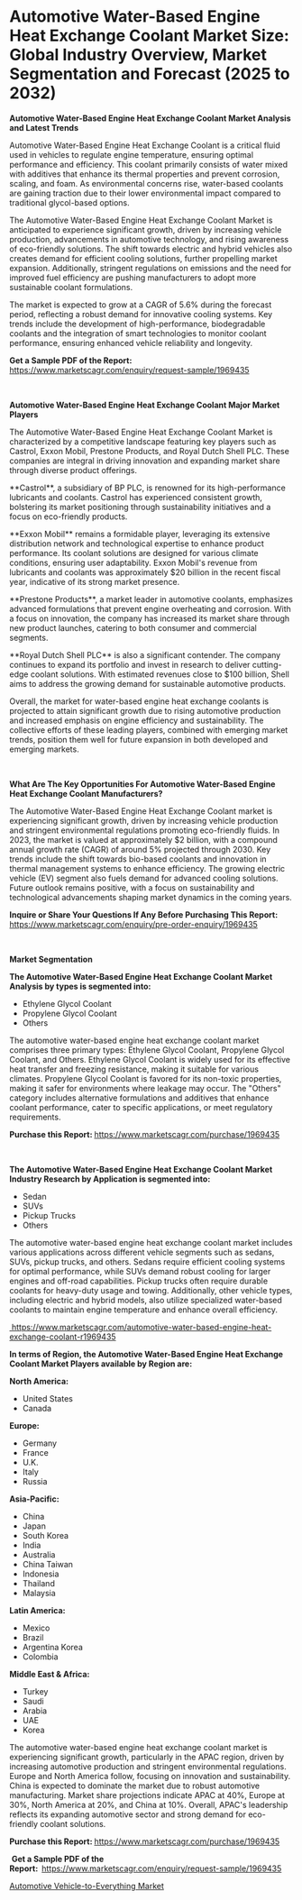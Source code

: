 <p><h1>Automotive Water-Based Engine Heat Exchange Coolant Market Size: Global Industry Overview, Market Segmentation and Forecast (2025 to 2032)</h1></p><p><strong>Automotive Water-Based Engine Heat Exchange Coolant Market Analysis and Latest Trends</strong></p>
<p><p>Automotive Water-Based Engine Heat Exchange Coolant is a critical fluid used in vehicles to regulate engine temperature, ensuring optimal performance and efficiency. This coolant primarily consists of water mixed with additives that enhance its thermal properties and prevent corrosion, scaling, and foam. As environmental concerns rise, water-based coolants are gaining traction due to their lower environmental impact compared to traditional glycol-based options.</p><p>The Automotive Water-Based Engine Heat Exchange Coolant Market is anticipated to experience significant growth, driven by increasing vehicle production, advancements in automotive technology, and rising awareness of eco-friendly solutions. The shift towards electric and hybrid vehicles also creates demand for efficient cooling solutions, further propelling market expansion. Additionally, stringent regulations on emissions and the need for improved fuel efficiency are pushing manufacturers to adopt more sustainable coolant formulations.</p><p>The market is expected to grow at a CAGR of 5.6% during the forecast period, reflecting a robust demand for innovative cooling systems. Key trends include the development of high-performance, biodegradable coolants and the integration of smart technologies to monitor coolant performance, ensuring enhanced vehicle reliability and longevity.</p></p>
<p><strong>Get a Sample PDF of the Report:&nbsp;</strong> <a href="https://www.marketscagr.com/enquiry/request-sample/1969435?utm_campaign=2994&utm_medium=2&utm_source=Github&utm_content=ia&utm_term=31032025&utm_id=automotive-water-based-engine-heat-exchange-coolant">https://www.marketscagr.com/enquiry/request-sample/1969435</a></p>
<p>&nbsp;</p>
<p><strong>Automotive Water-Based Engine Heat Exchange Coolant Major Market Players</strong></p>
<p><p>The Automotive Water-Based Engine Heat Exchange Coolant Market is characterized by a competitive landscape featuring key players such as Castrol, Exxon Mobil, Prestone Products, and Royal Dutch Shell PLC. These companies are integral in driving innovation and expanding market share through diverse product offerings.</p><p>**Castrol**, a subsidiary of BP PLC, is renowned for its high-performance lubricants and coolants. Castrol has experienced consistent growth, bolstering its market positioning through sustainability initiatives and a focus on eco-friendly products. </p><p>**Exxon Mobil** remains a formidable player, leveraging its extensive distribution network and technological expertise to enhance product performance. Its coolant solutions are designed for various climate conditions, ensuring user adaptability. Exxon Mobil's revenue from lubricants and coolants was approximately $20 billion in the recent fiscal year, indicative of its strong market presence.</p><p>**Prestone Products**, a market leader in automotive coolants, emphasizes advanced formulations that prevent engine overheating and corrosion. With a focus on innovation, the company has increased its market share through new product launches, catering to both consumer and commercial segments.</p><p>**Royal Dutch Shell PLC** is also a significant contender. The company continues to expand its portfolio and invest in research to deliver cutting-edge coolant solutions. With estimated revenues close to $100 billion, Shell aims to address the growing demand for sustainable automotive products.</p><p>Overall, the market for water-based engine heat exchange coolants is projected to attain significant growth due to rising automotive production and increased emphasis on engine efficiency and sustainability. The collective efforts of these leading players, combined with emerging market trends, position them well for future expansion in both developed and emerging markets.</p></p>
<p>&nbsp;</p>
<p><strong>What Are The Key Opportunities For Automotive Water-Based Engine Heat Exchange Coolant Manufacturers?</strong></p>
<p><p>The Automotive Water-Based Engine Heat Exchange Coolant market is experiencing significant growth, driven by increasing vehicle production and stringent environmental regulations promoting eco-friendly fluids. In 2023, the market is valued at approximately $2 billion, with a compound annual growth rate (CAGR) of around 5% projected through 2030. Key trends include the shift towards bio-based coolants and innovation in thermal management systems to enhance efficiency. The growing electric vehicle (EV) segment also fuels demand for advanced cooling solutions. Future outlook remains positive, with a focus on sustainability and technological advancements shaping market dynamics in the coming years.</p></p>
<p><strong>Inquire or Share Your Questions If Any Before Purchasing This Report:</strong> <a href="https://www.marketscagr.com/enquiry/pre-order-enquiry/1969435?utm_campaign=2994&utm_medium=2&utm_source=Github&utm_content=ia&utm_term=31032025&utm_id=automotive-water-based-engine-heat-exchange-coolant">https://www.marketscagr.com/enquiry/pre-order-enquiry/1969435</a></p>
<p>&nbsp;</p>
<p><strong>Market Segmentation</strong></p>
<p><strong>The Automotive Water-Based Engine Heat Exchange Coolant Market Analysis by types is segmented into:</strong></p>
<p><ul><li>Ethylene Glycol Coolant</li><li>Propylene Glycol Coolant</li><li>Others</li></ul></p>
<p><p>The automotive water-based engine heat exchange coolant market comprises three primary types: Ethylene Glycol Coolant, Propylene Glycol Coolant, and Others. Ethylene Glycol Coolant is widely used for its effective heat transfer and freezing resistance, making it suitable for various climates. Propylene Glycol Coolant is favored for its non-toxic properties, making it safer for environments where leakage may occur. The "Others" category includes alternative formulations and additives that enhance coolant performance, cater to specific applications, or meet regulatory requirements.</p></p>
<p><strong>Purchase this Report:&nbsp;</strong><a href="https://www.marketscagr.com/purchase/1969435?utm_campaign=2994&utm_medium=2&utm_source=Github&utm_content=ia&utm_term=31032025&utm_id=automotive-water-based-engine-heat-exchange-coolant">https://www.marketscagr.com/purchase/1969435</a></p>
<p>&nbsp;</p>
<p><strong>The Automotive Water-Based Engine Heat Exchange Coolant Market Industry Research by Application is segmented into:</strong></p>
<p><ul><li>Sedan</li><li>SUVs</li><li>Pickup Trucks</li><li>Others</li></ul></p>
<p><p>The automotive water-based engine heat exchange coolant market includes various applications across different vehicle segments such as sedans, SUVs, pickup trucks, and others. Sedans require efficient cooling systems for optimal performance, while SUVs demand robust cooling for larger engines and off-road capabilities. Pickup trucks often require durable coolants for heavy-duty usage and towing. Additionally, other vehicle types, including electric and hybrid models, also utilize specialized water-based coolants to maintain engine temperature and enhance overall efficiency.</p></p>
<p><a href="https://www.marketscagr.com/automotive-water-based-engine-heat-exchange-coolant-r1969435?utm_campaign=2994&utm_medium=2&utm_source=Github&utm_content=ia&utm_term=31032025&utm_id=automotive-water-based-engine-heat-exchange-coolant">&nbsp;https://www.marketscagr.com/automotive-water-based-engine-heat-exchange-coolant-r1969435</a></p>
<p><strong>In terms of Region, the Automotive Water-Based Engine Heat Exchange Coolant Market Players available by Region are:</strong></p>
<p>
    <p> <strong> North America: </strong>
        <ul>
            <li>United States</li>
            <li>Canada</li>
        </ul>
        </p> 
    <p> <strong> Europe: </strong>
        <ul>
            <li>Germany</li>
            <li>France</li>
            <li>U.K.</li>
            <li>Italy</li>
            <li>Russia</li>
        </ul>
        </p> 
    <p> <strong> Asia-Pacific: </strong>
        <ul>
            <li>China</li>
            <li>Japan</li>
            <li>South Korea</li>
            <li>India</li>
            <li>Australia</li>
            <li>China Taiwan</li>
            <li>Indonesia</li>
            <li>Thailand</li>
            <li>Malaysia</li>
        </ul>
        </p> 
    <p> <strong> Latin America: </strong>
        <ul>
            <li>Mexico</li>
            <li>Brazil</li>
            <li>Argentina Korea</li>
            <li>Colombia</li>
        </ul>
        </p> 
    <p> <strong> Middle East & Africa: </strong>
        <ul>
            <li>Turkey</li>
            <li>Saudi</li>
            <li>Arabia</li>
            <li>UAE</li>
            <li>Korea</li>
        </ul>
    </p>
    </p>
<p><p>The automotive water-based engine heat exchange coolant market is experiencing significant growth, particularly in the APAC region, driven by increasing automotive production and stringent environmental regulations. Europe and North America follow, focusing on innovation and sustainability. China is expected to dominate the market due to robust automotive manufacturing. Market share projections indicate APAC at 40%, Europe at 30%, North America at 20%, and China at 10%. Overall, APAC's leadership reflects its expanding automotive sector and strong demand for eco-friendly coolant solutions.</p></p>
<p><strong>Purchase this Report: </strong><a href="https://www.marketscagr.com/purchase/1969435?utm_campaign=2994&utm_medium=2&utm_source=Github&utm_content=ia&utm_term=31032025&utm_id=automotive-water-based-engine-heat-exchange-coolant">https://www.marketscagr.com/purchase/1969435</a></p>
<p>&nbsp;<strong>Get a Sample PDF of the Report:&nbsp;&nbsp;</strong><a href="https://www.marketscagr.com/enquiry/request-sample/1969435?utm_campaign=2994&utm_medium=2&utm_source=Github&utm_content=ia&utm_term=31032025&utm_id=automotive-water-based-engine-heat-exchange-coolant">https://www.marketscagr.com/enquiry/request-sample/1969435</a></p>
<p><strong></strong></p>
<p><p><a href="https://github.com/penecorodz74/Market-Research-Report-List-1/blob/main/automotive-vehicle-to-everything-market.md?utm_campaign=2994&utm_medium=2&utm_source=Github&utm_content=ia&utm_term=31032025&utm_id=automotive-water-based-engine-heat-exchange-coolant">Automotive Vehicle-to-Everything Market</a></p></p>